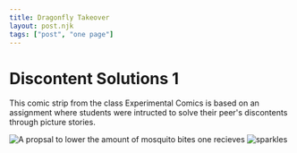 ```yaml
---
title: Dragonfly Takeover
layout: post.njk
tags: ["post", "one page"]
---
```


# Discontent Solutions 1
This comic strip from the class Experimental Comics is based on an assignment where students were intructed to solve their peer's discontents through picture stories. 

<img src="{{ '/assets/Dragonflies.JPG' | prefixedUrl }}" alt="A propsal to lower the amount of mosquito bites one recieves">

<img class=gif src= "{{ '/assets/gif/leaf.gif' | prefixedUrl }}" alt="sparkles">